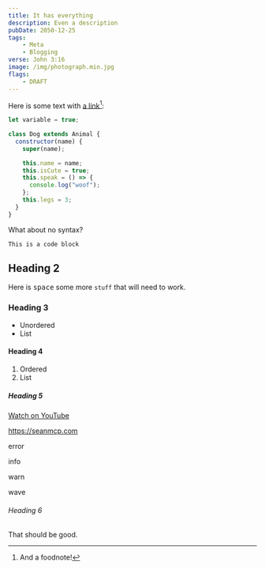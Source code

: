 ```yaml
---
title: It has everything
description: Even a description
pubDate: 2050-12-25
tags:
    - Meta
    - Blogging
verse: John 3:16
image: /img/photograph.min.jpg
flags:
	- DRAFT
---
```


Here is some text with [a link](https://seanmcp.com)[^1]:

```js
let variable = true;

class Dog extends Animal {
  constructor(name) {
    super(name);

    this.name = name;
    this.isCute = true;
    this.speak = () => {
      console.log("woof");
    };
    this.legs = 3;
  }
}
```

What about no syntax?

```
This is a code block
```

## Heading 2

Here is <kbd>space</kbd> some more `stuff` that will need to work.

### Heading 3

- Unordered
- List

#### Heading 4

1. Ordered
1. List

##### Heading 5

<em-bed>
<a href="https://www.youtube.com/watch?v=fNedC1qBnZ8">Watch on YouTube</a>
</em-bed>

<call-out type="check">

https://seanmcp.com

</call-out>

<call-out type="error">

error

</call-out>

<call-out type="info">

info

</call-out>

<call-out type="warn">

warn

</call-out>

<call-out type="wave">

wave

</call-out>

###### Heading 6

That should be good.

[^1]: And a foodnote!
